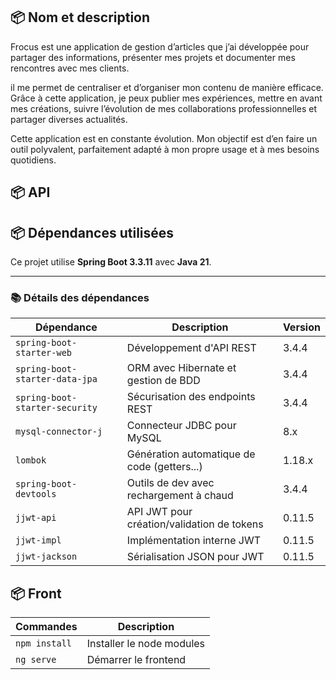 ## 📦 Nom et description

Frocus est une application de gestion d’articles que j’ai développée pour partager des informations, présenter mes projets et documenter mes rencontres avec mes clients.

il me permet de centraliser et d’organiser mon contenu de manière efficace. Grâce à cette application, je peux publier mes expériences, mettre en avant mes créations, suivre l’évolution de mes collaborations professionnelles et partager diverses actualités.

Cette application est en constante évolution.
Mon objectif est d’en faire un outil polyvalent, parfaitement adapté à mon propre usage et à mes besoins quotidiens.

## 📦 API

## 📦 Dépendances utilisées

Ce projet utilise **Spring Boot 3.3.11** avec **Java 21**.

---

### 📚 Détails des dépendances

| Dépendance                     | Description                                 | Version     |
|--------------------------------|---------------------------------------------|-------------|
| `spring-boot-starter-web`      | Développement d'API REST                    | 3.4.4       |
| `spring-boot-starter-data-jpa` | ORM avec Hibernate et gestion de BDD        | 3.4.4       |
| `spring-boot-starter-security` | Sécurisation des endpoints REST             | 3.4.4       |
| `mysql-connector-j`            | Connecteur JDBC pour MySQL                  | 8.x         |
| `lombok`                       | Génération automatique de code (getters...) | 1.18.x      |
| `spring-boot-devtools`         | Outils de dev avec rechargement à chaud     | 3.4.4       |
| `jjwt-api`                     | API JWT pour création/validation de tokens  | 0.11.5      |
| `jjwt-impl`                    | Implémentation interne JWT                  | 0.11.5      |
| `jjwt-jackson`                 | Sérialisation JSON pour JWT                 | 0.11.5      |

## 📦 Front

| Commandes                  | Description                                 | 
|----------------------------|---------------------------------------------|
| `npm install`              | Installer le node modules                   |
| `ng serve`                 | Démarrer le frontend                        |
